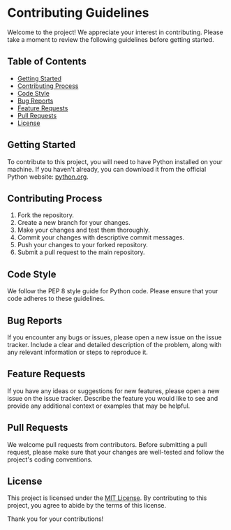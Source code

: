 # Contributing Guidelines

Welcome to the project! We appreciate your interest in contributing. Please take a moment to review the following guidelines before getting started.

## Table of Contents
- [Getting Started](#getting-started)
- [Contributing Process](#contributing-process)
- [Code Style](#code-style)
- [Bug Reports](#bug-reports)
- [Feature Requests](#feature-requests)
- [Pull Requests](#pull-requests)
- [License](#license)

## Getting Started
To contribute to this project, you will need to have Python installed on your machine. If you haven't already, you can download it from the official Python website: [python.org](https://www.python.org/).

## Contributing Process
1. Fork the repository.
2. Create a new branch for your changes.
3. Make your changes and test them thoroughly.
4. Commit your changes with descriptive commit messages.
5. Push your changes to your forked repository.
6. Submit a pull request to the main repository.

## Code Style
We follow the PEP 8 style guide for Python code. Please ensure that your code adheres to these guidelines.

## Bug Reports
If you encounter any bugs or issues, please open a new issue on the issue tracker. Include a clear and detailed description of the problem, along with any relevant information or steps to reproduce it.

## Feature Requests
If you have any ideas or suggestions for new features, please open a new issue on the issue tracker. Describe the feature you would like to see and provide any additional context or examples that may be helpful.

## Pull Requests
We welcome pull requests from contributors. Before submitting a pull request, please make sure that your changes are well-tested and follow the project's coding conventions.

## License
This project is licensed under the [MIT License](LICENSE). By contributing to this project, you agree to abide by the terms of this license.

Thank you for your contributions!